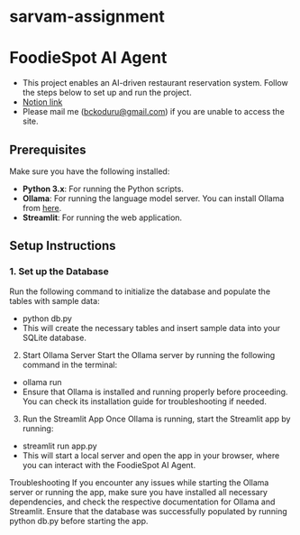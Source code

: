 # sarvam-assignment

# FoodieSpot AI Agent

- This project enables an AI-driven restaurant reservation system. Follow the steps below to set up and run the project.
- [Notion link](https://www.notion.so/Creating-a-Restaurant-Reservation-Bot-19131cf78e8180e0a169c6727b9a72b0?pvs=4)
- Please mail me (bckoduru@gmail.com) if you are unable to access the site.
## Prerequisites

Make sure you have the following installed:

- **Python 3.x**: For running the Python scripts.
- **Ollama**: For running the language model server. You can install Ollama from [here](https://ollama.com).
- **Streamlit**: For running the web application.

## Setup Instructions

### 1. Set up the Database

Run the following command to initialize the database and populate the tables with sample data:

- python db.py
- This will create the necessary tables and insert sample data into your SQLite database.

2. Start Ollama Server
Start the Ollama server by running the following command in the terminal:

- ollama run
- Ensure that Ollama is installed and running properly before proceeding. You can check its installation guide for troubleshooting if needed.

3. Run the Streamlit App
Once Ollama is running, start the Streamlit app by running:

- streamlit run app.py
- This will start a local server and open the app in your browser, where you can interact with the FoodieSpot AI Agent.

Troubleshooting
If you encounter any issues while starting the Ollama server or running the app, make sure you have installed all necessary dependencies, and check the respective documentation for Ollama and Streamlit.
Ensure that the database was successfully populated by running python db.py before starting the app.
